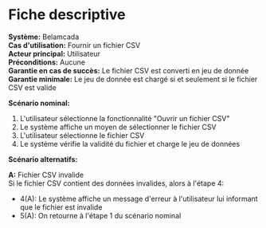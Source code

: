 # Fiche descriptive

**Système:** Belamcada \
**Cas d'utilisation:** Fournir un fichier CSV \
**Acteur principal:** Utilisateur \
**Préconditions:** Aucune \
**Garantie en cas de succès:** Le fichier CSV est converti en jeu de donnée \
**Garantie minimale:** Le jeu de donnée est chargé si et seulement si le fichier CSV est valide

**Scénario nominal:**

1. L'utilisateur sélectionne la fonctionnalité "Ouvrir un fichier CSV"
2. Le système affiche un moyen de sélectionner le fichier CSV
3. L'utilisateur sélectionne le fichier CSV
4. Le système vérifie la validité du fichier et charge le jeu de données

**Scénario alternatifs:**

**A:** Fichier CSV invalide \
Si le fichier CSV contient des données invalides, alors à l'étape 4:
* 4(A): Le système affiche un message d'erreur à l'utilisateur lui informant que le fichier est invalide
* 5(A): On retourne à l'étape 1 du scénario nominal
